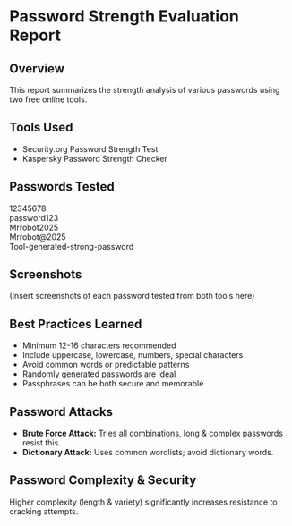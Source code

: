 # Password Strength Evaluation Report

## Overview
This report summarizes the strength analysis of various passwords using two free online tools.

## Tools Used
- Security.org Password Strength Test
- Kaspersky Password Strength Checker

## Passwords Tested
12345678  
password123  
Mrrobot2025  
Mrrobot@2025  
Tool-generated-strong-password  

## Screenshots
(Insert screenshots of each password tested from both tools here)

## Best Practices Learned
- Minimum 12-16 characters recommended
- Include uppercase, lowercase, numbers, special characters
- Avoid common words or predictable patterns
- Randomly generated passwords are ideal
- Passphrases can be both secure and memorable

## Password Attacks
- **Brute Force Attack:** Tries all combinations, long & complex passwords resist this.
- **Dictionary Attack:** Uses common wordlists; avoid dictionary words.

## Password Complexity & Security
Higher complexity (length & variety) significantly increases resistance to cracking attempts.
